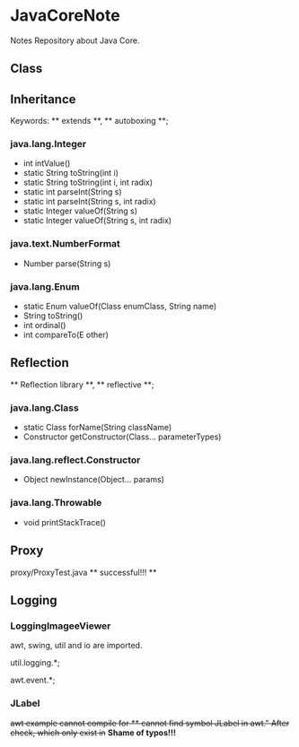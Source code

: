 # JavaCoreNote
Notes Repository about Java Core.

## Class

## Inheritance
Keywords: ** extends **, ** autoboxing **;

### java.lang.Integer
- int intValue()
- static String toString(int i)
- static String toString(int i, int radix)
- static int parseInt(String s)
- static int parseInt(String s, int radix)
- static Integer valueOf(String s)
- static Integer valueOf(String s, int radix)

### java.text.NumberFormat
- Number parse(String s)


### java.lang.Enum<E>
- static Enum valueOf(Class enumClass, String name) 
- String toString()
- int ordinal()
- int compareTo(E other)

## Reflection
** Reflection library **, ** reflective **;

### java.lang.Class
- static Class forName(String className)
- Constructor getConstructor(Class... parameterTypes)

### java.lang.reflect.Constructor
- Object newInstance(Object... params)

### java.lang.Throwable
- void printStackTrace() 



## Proxy
proxy/ProxyTest.java ** successful!!! **

## Logging
### LoggingImageeViewer
awt, swing, util and io are imported. 

util.logging.*;

awt.event.*;

### JLabel
~~awt example cannot compile for ** cannot find symbol JLabel in awt."
After check, which only exist in~~
**Shame of typos!!!**
                                                                                                    